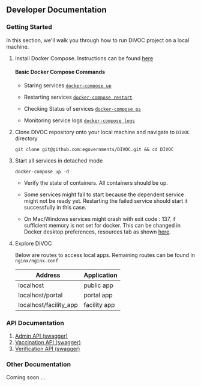 ## Developer Documentation

### Getting Started

In this section, we'll walk you through how to run DIVOC project on a local machine.

1. Install Docker Compose. Instructions can be found [here](https://docs.docker.com/compose/install/)

    #### Basic Docker Compose Commands    
    * <a name="docker-compose-up"></a> 
    Staring services [`docker-compose up`](https://docs.docker.com/compose/reference/up/)

    * <a name="docker-compose-restart"></a> 
    Restarting services [`docker-compose restart`](https://docs.docker.com/compose/reference/restart/)

    * <a name="docker-compose-ps"></a> 
    Checking Status of services [`docker-compose ps`](https://docs.docker.com/compose/reference/ps/)

    * <a name="docker-compose-logs"></a> 
    Monitoring service logs [`docker-compose logs`](https://docs.docker.com/compose/reference/logs/)

2. Clone DIVOC repository onto your local machine and navigate to `DIVOC` directory

    ```
    git clone git@github.com:egovernments/DIVOC.git && cd DIVOC
    ```

3. Start all services in detached mode

    ```
    docker-compose up -d
    ```
    * Verify the state of containers. All containers should be up.

    * Some services might fail to start because the dependent service might not be ready yet. 
    Restarting the failed service should start it successfully in this case.

    * On Mac/Windows services might crash with exit code : 137, if sufficient memory is not set for docker.
    This can be changed in Docker desktop preferences, resources tab as shown [here](https://docs.docker.com/docker-for-mac/#resources).


4. Explore DIVOC
    
    Below are routes to access local apps. Remaining routes can be found in `nginx/nginx.conf`

    | Address | Application |
    |---------|-------------|
    | localhost | public app |
    | localhost/portal | portal app |
    | localhost/facility_app | facility app |

### API Documentation

1. [Admin API (swagger)](https://egovernments.github.io/DIVOC/developer-docs/api/admin-api.html#/admin-portal.yaml)
2. [Vaccination API (swagger)](https://egovernments.github.io/DIVOC/developer-docs/api/admin-api.html#/vaccination-api.yaml)
3. [Verification API (swagger)](https://egovernments.github.io/DIVOC/developer-docs/api/admin-api.html#/divoc-verification.yaml)

### Other Documentation

Coming soon ...

